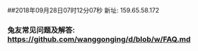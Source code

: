 ##2018年09月28日07时12分07秒 新址: 159.65.58.172
### 兔友常见问题及解答: https://github.com/wanggonging/d/blob/w/FAQ.md
